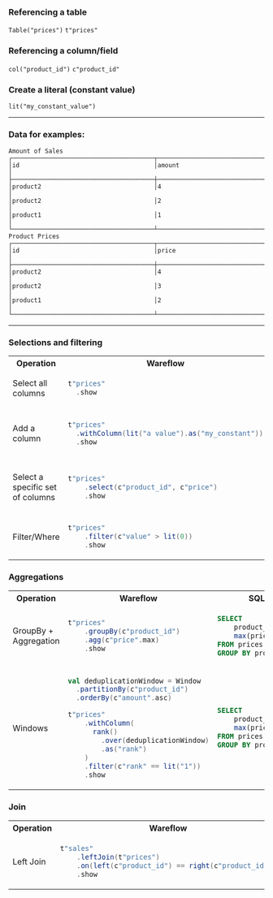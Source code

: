 
### Referencing a table
`Table("prices")` 
`t"prices"`


### Referencing a column/field
`col("product_id")`
`c"product_id"`


### Create a literal (constant value)
`lit("my_constant_value")`

---

### Data for examples:

```
Amount of Sales
┌───────────────────────────────────────┬──────────────────────────────────────┐
│id                                     │amount                                │
├───────────────────────────────────────┼──────────────────────────────────────┤
│product2                               │4                                     │
│product2                               │2                                     │
│product1                               │1                                     │
└───────────────────────────────────────┴──────────────────────────────────────┘
Product Prices
┌───────────────────────────────────────┬──────────────────────────────────────┐
│id                                     │price                                 │
├───────────────────────────────────────┼──────────────────────────────────────┤
│product2                               │4                                     │
│product2                               │3                                     │
│product1                               │2                                     │
└───────────────────────────────────────┴──────────────────────────────────────┘
```
---

### Selections and filtering

<table>
<tr>
<th>Operation</th>
<th>Wareflow</th>
<th>SQL</th>
</tr>
<tr>
<td>Select all columns</td>
<td>

```scala
t"prices"
  .show
```

</td>
<td>

```sql
SELECT * FROM prices
```

</td>
</tr>
<tr>
<td>Add a column</td>
<td>

```scala
t"prices"
  .withColumn(lit("a value").as("my_constant"))
  .show
```

</td>
<td>

```sql
SELECT
    *,
    'a value' as my_constant
FROM prices
```

</td>
</tr>
<tr>
<td>Select a specific set of columns</td>
<td>

```scala
t"prices"
    .select(c"product_id", c"price")
    .show
```

</td>
<td>

```sql
SELECT
    product_id,
    price
FROM prices
```

</td>
</tr>
<tr>
<td>Filter/Where</td>
<td>

```scala
t"prices"
    .filter(c"value" > lit(0))
    .show
```

</td>
<td>

```sql
SELECT *
FROM prices
WHERE value > 0
```

</td>
</tr>
</table>

### Aggregations

<table>
<tr>
<th>Operation</th>
<th>Wareflow</th>
<th>SQL</th>
</tr>
<tr>
<td>GroupBy + Aggregation</td>
<td>

```scala
t"prices"
    .groupBy(c"product_id")
    .agg(c"price".max)
    .show
```

</td>
<td>

```sql
SELECT
    product_id,
    max(price)
FROM prices
GROUP BY product_id
```

</td>
</tr>
<tr>
<td>Windows</td>
<td>

```scala
val deduplicationWindow = Window
  .partitionBy(c"product_id")
  .orderBy(c"amount".asc)

t"prices"
    .withColumn(
      rank()
        .over(deduplicationWindow)
        .as("rank")
    )
    .filter(c"rank" == lit("1"))
    .show
```

</td>
<td>

```sql
SELECT
    product_id,
    max(price)
FROM prices
GROUP BY product_id
```

</td>
</tr>
</table>

### Join

<table>
<tr>
<th>Operation</th>
<th>Wareflow</th>
<th>SQL</th>
</tr>
<tr>
<td>Left Join</td>
<td>

```scala
t"sales"
    .leftJoin(t"prices")
    .on(left(c"product_id") == right(c"product_id"))
    .show
```

</td>
<td>

```sql
SELECT
    *
FROM sales LEFT JOIN prices
ON sales.product_id == prices.product_id
```

</td>
</tr>
</table>

